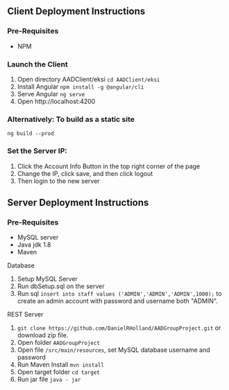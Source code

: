 ## Client Deployment Instructions

### Pre-Requisites
- NPM

### Launch the Client

1. Open directory AADClient/eksi `cd AADClient/eksi`
2. Install Angular `npm install -g @angular/cli`
3. Serve Angular `ng serve`
4. Open http://localhost:4200

### Alternatively: To build as a static site
`ng build --prod`

### Set the Server IP:

1. Click the Account Info Button in the top right corner of the page
2. Change the IP, click save, and then click logout
3. Then login to the new server 


## Server Deployment Instructions
### Pre-Requisites

- MySQL server
- Java jdk 1.8
- Maven

Database

1. Setup MySQL Server
2. Run dbSetup.sql on the server
3. Run sql `insert into staff values ('ADMIN','ADMIN','ADMIN',1000);` to create an admin account with password and username both "ADMIN".

REST Server

1. `git clone https://github.com/DanielRHolland/AADGroupProject.git` or download zip file.
2. Open folder `AADGroupProject`
3. Open file `/src/main/resources`, set MySQL database username and password
4. Run Maven Install `mvn install`
5. Open target folder `cd target`
6. Run jar file `java - jar `

